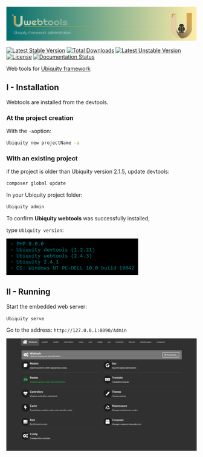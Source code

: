 ![img](https://github.com/phpmv/ubiquity-webtools/blob/master/.github/images/webtools.png?raw=true)

[![Latest Stable Version](https://poser.pugx.org/phpmv/ubiquity-webtools/v/stable)](https://packagist.org/packages/phpmv/ubiquity-webtools)
[![Total Downloads](https://poser.pugx.org/phpmv/ubiquity-webtools/downloads)](https://packagist.org/packages/phpmv/ubiquity-webtools)
[![Latest Unstable Version](https://poser.pugx.org/phpmv/ubiquity-webtools/v/unstable)](https://packagist.org/packages/phpmv/ubiquity-webtools)
[![License](https://poser.pugx.org/phpmv/ubiquity-devtools/license)](https://packagist.org/packages/phpmv/ubiquity-webtools)
[![Documentation Status](https://readthedocs.org/projects/micro-framework/badge/?version=latest)](http://micro-framework.readthedocs.io/en/latest/?badge=latest)

Web tools for [Ubiquity framework](https://github.com/phpMv/ubiquity)
## I - Installation
Webtools are installed from the devtools.

### At the project creation
With the `-a`option:
```bash
Ubiquity new projectName -a
```
### With an existing project
if the project is older than Ubiquity version 2.1.5,
update devtools:
```bash
composer global update
```
In your Ubiquity project folder:

```bash
Ubiquity admin
```

To confirm **Ubiquity webtools** was successfully installed,

type ``Ubiquity version``:

![img](https://github.com/phpmv/ubiquity-webtools/blob/master/.github/images/webtools-version.png)

## II - Running

Start the embedded web server:

``Ubiquity serve``

Go to the address: ``http://127.0.0.1:8090/Admin``

![img](https://github.com/phpmv/ubiquity-webtools/blob/master/.github/images/webtools-interface.png)
